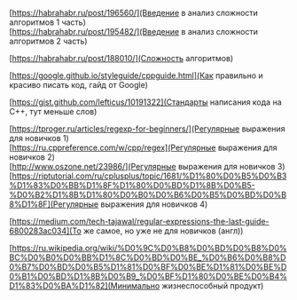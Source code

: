 
[https://habrahabr.ru/post/196560/](Введение в анализ сложности алгоритмов 1 часть) <br>
[https://habrahabr.ru/post/195482/](Введение в анализ сложности алгоритмов 2 часть) <br>

[https://habrahabr.ru/post/188010/](Сложность алгоритмов) <br>

[https://google.github.io/styleguide/cppguide.html](Как правильно и красиво писать код, гайд от Google) <br>
  
[https://gist.github.com/lefticus/10191322](Стандарты написания кода на C++, тут меньше слов) <br>

[https://tproger.ru/articles/regexp-for-beginners/](Регулярные выражения для новичков 1) <br>
[https://ru.cppreference.com/w/cpp/regex](Регулярные выражения для новичков 2)<br>
[http://www.oszone.net/23986/](Регулярные выражения для новичков 3) <br>
[https://riptutorial.com/ru/cplusplus/topic/1681/%D1%80%D0%B5%D0%B3%D1%83%D0%BB%D1%8F%D1%80%D0%BD%D1%8B%D0%B5-%D0%B2%D1%8B%D1%80%D0%B0%D0%B6%D0%B5%D0%BD%D0%B8%D1%8F](Регулярные выражения для новичков 4) <br>

[https://medium.com/tech-tajawal/regular-expressions-the-last-guide-6800283ac034](То же самое, но уже не для новичков (англ)) <br>

[https://ru.wikipedia.org/wiki/%D0%9C%D0%B8%D0%BD%D0%B8%D0%BC%D0%B0%D0%BB%D1%8C%D0%BD%D0%BE_%D0%B6%D0%B8%D0%B7%D0%BD%D0%B5%D1%81%D0%BF%D0%BE%D1%81%D0%BE%D0%B1%D0%BD%D1%8B%D0%B9_%D0%BF%D1%80%D0%BE%D0%B4%D1%83%D0%BA%D1%82](Минимально жизнеспособный продукт) <br>



